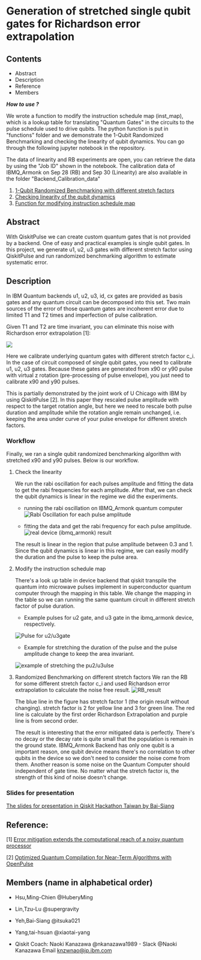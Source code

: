 # Generation of stretched single qubit gates for Richardson error extrapolation
## Contents
* Abstract
* Description
* Reference
* Members

**_How to use ?_**

We wrote a function to modify the instruction schedule map (inst_map), which is a lookup table for translating "Quantum Gates" in the circuits to the pulse schedule used to drive qubits. 
The python function is put in "functions" folder and we demonstrate the 1-Qubit Randomized Benchmarking and checking the linearity of qubit dynamics. 
You can go through the following jupyter notebook in the repository.

The data of linearity and RB experiments are open, you can retrieve the data by using the "Job ID" shown in the notebook.
The calibration data of IBMQ_Armonk on Sep 28 (RB) and Sep 30 (Linearity) are also available in the folder "Backend_Calibration_data"
1. [1-Qubit Randomized Benchmarking with different stretch factors](Demo_RB_on_ibmq_armonk.ipynb)
2. [Checking linearity of the qubit dynamics](Demo_Linearity_on_ibmq_armonk.ipynb)
3. [Function for modifying instruction schedule map](functions/backend_modification.py)

## Abstract
With QiskitPulse we can create custom quantum gates that is not provided by a backend. One of easy and practical examples is single qubit gates. In this project, we generate u1, u2, u3 gates with different stretch factor using QiskitPulse and run randomized benchmarking algorithm to estimate systematic error.

## Description
In IBM Quantum backends u1, u2, u3, id, cx gates are provided as basis gates and any quantum circuit can be decomposed into this set. Two main sources of the error of those quantum gates are incoherent error due to limited T1 and T2 times and imperfection of pulse calibration.

Given T1 and T2 are time invariant, you can eliminate this noise with Richardson error extrapolation [1]:

![](https://user-images.githubusercontent.com/39517270/92420700-e31b2800-f1af-11ea-814f-d522e77df3e0.png)

Here we calibrate underlying quantum gates with different stretch factor c_i. In the case of circuit composed of single qubit gates, you need to calibrate u1, u2, u3 gates. Because these gates are generated from x90 or y90 pulse with virtual z rotation (pre-processing of pulse envelope), you just need to calibrate x90 and y90 pulses.

This is partially demonstrated by the joint work of U Chicago with IBM by using QiskitPulse [2]. In this paper they rescaled pulse amplitude with respect to the target rotation angle, but here we need to rescale both pulse duration and amplitude while the rotation angle remain unchanged, i.e. keeping the area under curve of your pulse envelope for different stretch factors.

### Workflow

Finally, we ran a single qubit randomized benchmarking algorithm with stretched x90 and y90 pulses. Below is our workflow.
1. Check the linearity

    We run the rabi oscillation for each pulses amplitude and fitting the data to get the rabi frequencies for each amplitude. After that, we can check the qubit dynamics is linear in the regime we did the experiments.
    * running the rabi oscillation on IBMQ_Armonk quantum computer
    ![Rabi Oscillation for each pulse amplitude](figures/Oscillation.jpg)
    
    * fitting the data and get the rabi frequency for each pulse amplitude.
    ![real device (ibmq_armonk) result](figures/linearity.jpg)
    
    The result is linear in the region that pulse amplitude between 0.3 and 1. Since the qubit dynamics is linear in this regime, we can easily modify the duration and the pulse to keep the pulse area.
2. Modify the instruction schedule map

    There's a look up table in device backend that qiskit transpile the quantum into microwave pulses implement in superconductor quantum computer through the mapping in this table. We change the mapping in the table so we can running the same quantum circuit in different stretch factor of pulse duration.
    
    * Example pulses for u2 gate, and u3 gate in the ibmq_armonk device, respectively.
    
    ![Pulse for u2/u3gate](figures/ex_gate_pulse.png)
    
    * Example for stretching the duration of the pulse and the pulse amplitude change to keep the area invariant.
    
    ![example of stretching the pu2/u3ulse](figures/ex_stretch_gate.png)
    
3. Randomized Benchmarking on different stretch factors
    We ran the RB for some different stretch factor c_i and used Richardson error extrapolation to calculate the noise free result.
    ![RB_result](figures/Richardson_RB.jpg)
    
    The blue line in the figure has stretch factor 1 (the origin result without changing). stretch factor is 2 for yellow line and 3 for green line. The red line is calculate by the first order Richardson Extrapolation and purple line is from second order. 
    
    The result is interesting that the error mitigated data is perfectly. 
    There's no decay or the decay rate is quite small that the population is remain in the ground state.
    IBMQ_Armonk Backend has only one qubit is a important reason, one qubit device means there's no correlation to other qubits in the device so we don't need to consider the noise come from them.
    Another reason is some noise on the Quantum Computer should independent of gate time. No matter what the stretch factor is, the strength of this kind of noise doesn't change. 
### Slides for presentation
[The slides for presentation in Qiskit Hackathon Taiwan by Bai-Siang](IBMQ_Hackathon_Oral_%2318_.pdf)

## Reference:
[1] [Error mitigation extends the computational reach of a noisy quantum processor](https://www.nature.com/articles/s41586-019-1040-7)

[2] [Optimized Quantum Compilation for Near-Term Algorithms with OpenPulse](https://arxiv.org/abs/2004.11205)

## Members (name in alphabetical order)
* Hsu,Ming-Chien @HuberyMing
* Lin,Tzu-Lu @supergravity
* Yeh,Bai-Siang @itsuka021
* Yang,tai-hsuan @xiaotai-yang

* Qiskit Coach: Naoki Kanazawa @nkanazawa1989 - Slack @Naoki Kanazawa Email knzwnao@jp.ibm.com
